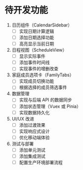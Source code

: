 # 待开发功能

1. 日历组件（CalendarSidebar）
   - [ ] 实现日期计算逻辑
   - [ ] 添加日期选择功能
   - [ ] 高亮显示当前日期

2. 日程视图（ScheduleView）
   - [ ] 显示实际事件
   - [ ] 添加事件时间线
   - [ ] 实现事件的增删改查

3. 家庭成员选项卡（FamilyTabs）
   - [ ] 实现成员切换功能
   - [ ] 根据选择的成员筛选事件

4. 数据管理
   - [ ] 实现与后端 API 的数据同步
   - [ ] 添加状态管理（Vuex 或 Pinia）
   - [ ] 实现数据持久化

5. UI/UX 改进
   - [ ] 添加过渡效果
   - [ ] 实现响应式设计
   - [ ] 优化移动端体验

6. 测试与部署
   - [ ] 添加单元测试
   - [ ] 添加集成测试
   - [ ] 配置生产环境部署流程
